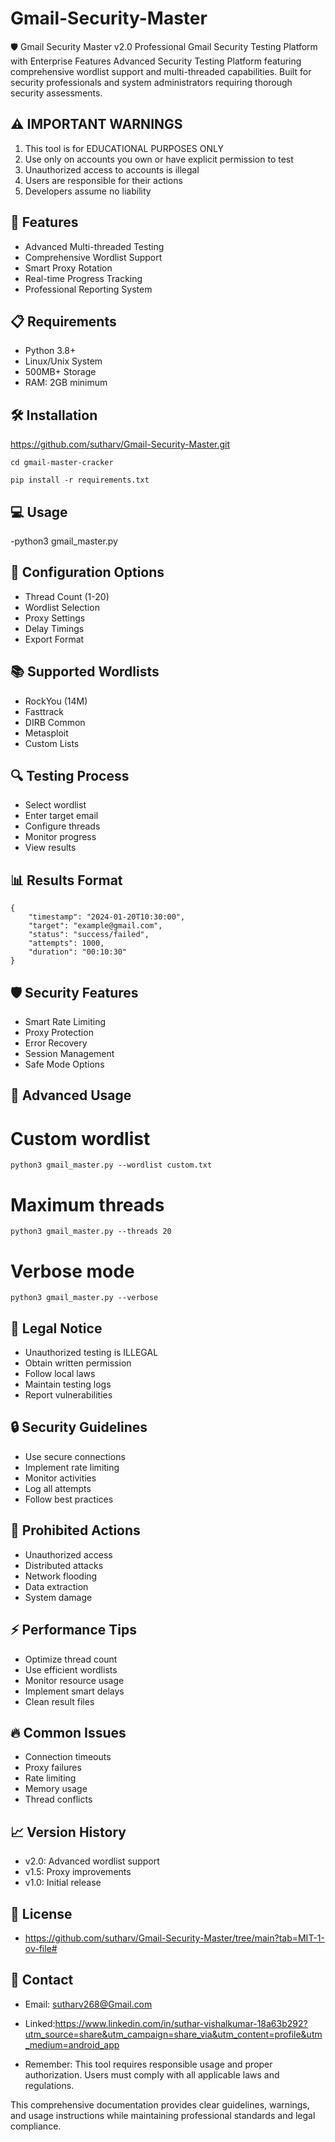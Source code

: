 # Gmail-Security-Master
🛡️ Gmail Security Master v2.0  Professional Gmail Security Testing Platform with Enterprise Features  Advanced Security Testing Platform featuring comprehensive wordlist support and multi-threaded capabilities. Built for security professionals and system administrators requiring thorough security assessments.

## ⚠️ IMPORTANT WARNINGS
1. This tool is for EDUCATIONAL PURPOSES ONLY
2. Use only on accounts you own or have explicit permission to test
3. Unauthorized access to accounts is illegal
4. Users are responsible for their actions
5. Developers assume no liability

## 🚀 Features
- Advanced Multi-threaded Testing
- Comprehensive Wordlist Support
- Smart Proxy Rotation
- Real-time Progress Tracking
- Professional Reporting System

## 📋 Requirements
- Python 3.8+
- Linux/Unix System
- 500MB+ Storage
- RAM: 2GB minimum

## 🛠️ Installation
https://github.com/sutharv/Gmail-Security-Master.git
```
cd gmail-master-cracker
```
```
pip install -r requirements.txt
```

 ## 💻 Usage
-python3 gmail_master.py

## 🔧 Configuration Options
- Thread Count (1-20)
- Wordlist Selection
- Proxy Settings
- Delay Timings
- Export Format

## 📚 Supported Wordlists
- RockYou (14M)
- Fasttrack
- DIRB Common
- Metasploit
- Custom Lists

## 🔍 Testing Process
- Select wordlist
- Enter target email
- Configure threads
- Monitor progress
- View results

## 📊 Results Format
```
{
    "timestamp": "2024-01-20T10:30:00",
    "target": "example@gmail.com",
    "status": "success/failed",
    "attempts": 1000,
    "duration": "00:10:30"
}
```

## 🛡️ Security Features
- Smart Rate Limiting
- Proxy Protection
- Error Recovery
- Session Management
- Safe Mode Options

## 🌟 Advanced Usage
# Custom wordlist
```
python3 gmail_master.py --wordlist custom.txt
```
# Maximum threads
```
python3 gmail_master.py --threads 20
```
# Verbose mode
```
python3 gmail_master.py --verbose
```

## 📝 Legal Notice
- Unauthorized testing is ILLEGAL
- Obtain written permission
- Follow local laws
- Maintain testing logs
- Report vulnerabilities

## 🔒 Security Guidelines
- Use secure connections
- Implement rate limiting
- Monitor activities
- Log all attempts
- Follow best practices

## 🚫 Prohibited Actions
- Unauthorized access
- Distributed attacks
- Network flooding
- Data extraction
- System damage

## ⚡ Performance Tips
- Optimize thread count
- Use efficient wordlists
- Monitor resource usage
- Implement smart delays
- Clean result files

## 🔥 Common Issues
- Connection timeouts
- Proxy failures
- Rate limiting
- Memory usage
- Thread conflicts

## 📈 Version History
- v2.0: Advanced wordlist support
- v1.5: Proxy improvements
- v1.0: Initial release


## 📜 License
- https://github.com/sutharv/Gmail-Security-Master/tree/main?tab=MIT-1-ov-file#


## 📧 Contact
- Email: sutharv268@Gmail.com
- Linked:https://www.linkedin.com/in/suthar-vishalkumar-18a63b292?utm_source=share&utm_campaign=share_via&utm_content=profile&utm_medium=android_app

- Remember: This tool requires responsible usage and proper authorization. Users must comply with all applicable laws and regulations.

This comprehensive documentation provides clear guidelines, warnings, and usage instructions while maintaining professional standards and legal compliance.


